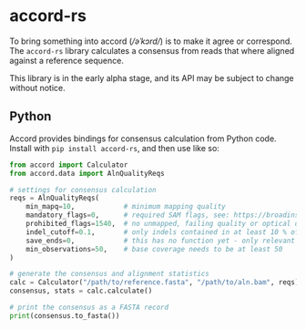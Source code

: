 # accord-rs

To bring something into accord (*/əˈkɔrd/*) is to make it agree or correspond.
The `accord-rs` library calculates a consensus from reads that where aligned against a reference sequence.

This library is in the early alpha stage, and its API may be subject to change without notice.

## Python

Accord provides bindings for consensus calculation from Python code.
Install with `pip install accord-rs`, and then use like so:

```python
from accord import Calculator
from accord.data import AlnQualityReqs

# settings for consensus calculation
reqs = AlnQualityReqs(
    min_mapq=10,            # minimum mapping quality
    mandatory_flags=0,      # required SAM flags, see: https://broadinstitute.github.io/picard/explain-flags.html
    prohibited_flags=1540,  # no unmapped, failing quality or optical duplicate reads
    indel_cutoff=0.1,       # only indels contained in at least 10 % of reads covering that position are considered
    save_ends=0,            # this has no function yet - only relevant when using PCR fragments
    min_observations=50,    # base coverage needs to be at least 50
)

# generate the consensus and alignment statistics
calc = Calculator("/path/to/reference.fasta", "/path/to/aln.bam", reqs)
consensus, stats = calc.calculate()

# print the consensus as a FASTA record
print(consensus.to_fasta())
```
